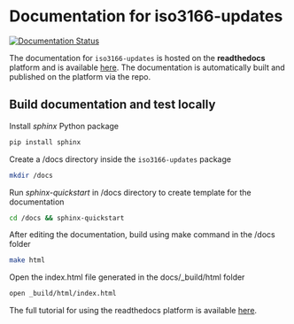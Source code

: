 # Documentation for iso3166-updates

[![Documentation Status](https://readthedocs.org/projects/iso3166-updates/badge/?version=latest)](https://iso3166-updates.readthedocs.io/en/latest/?badge=latest)

The documentation for `iso3166-updates` is hosted on the **readthedocs** platform and is available [here](https://iso3166-updates.readthedocs.io/en/latest). The documentation is automatically built and published on the platform via the repo. 

## Build documentation and test locally

Install *sphinx* Python package
```bash
pip install sphinx
```

Create a /docs directory inside the `iso3166-updates` package
```bash
mkdir /docs
```

Run *sphinx-quickstart* in /docs directory to create template for the documentation
```bash
cd /docs && sphinx-quickstart
```

After editing the documentation, build using make command in the /docs folder
```bash
make html 
```

Open the index.html file generated in the docs/_build/html folder
```bash
open _build/html/index.html
```

The full tutorial for using the readthedocs platform is available [here](https://docs.readthedocs.io/en/stable/tutorial/index.html).